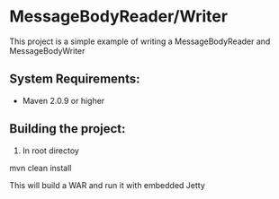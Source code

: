 MessageBodyReader/Writer
========================
This project is a simple example of writing a MessageBodyReader and MessageBodyWriter

System Requirements:
-------------------------
- Maven 2.0.9 or higher

Building the project:
-------------------------
1. In root directoy

mvn clean install

This will build a WAR and run it with embedded Jetty
